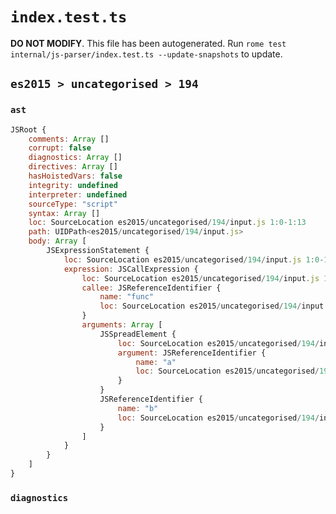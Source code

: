 # `index.test.ts`

**DO NOT MODIFY**. This file has been autogenerated. Run `rome test internal/js-parser/index.test.ts --update-snapshots` to update.

## `es2015 > uncategorised > 194`

### `ast`

```javascript
JSRoot {
	comments: Array []
	corrupt: false
	diagnostics: Array []
	directives: Array []
	hasHoistedVars: false
	integrity: undefined
	interpreter: undefined
	sourceType: "script"
	syntax: Array []
	loc: SourceLocation es2015/uncategorised/194/input.js 1:0-1:13
	path: UIDPath<es2015/uncategorised/194/input.js>
	body: Array [
		JSExpressionStatement {
			loc: SourceLocation es2015/uncategorised/194/input.js 1:0-1:13
			expression: JSCallExpression {
				loc: SourceLocation es2015/uncategorised/194/input.js 1:0-1:13
				callee: JSReferenceIdentifier {
					name: "func"
					loc: SourceLocation es2015/uncategorised/194/input.js 1:0-1:4 (func)
				}
				arguments: Array [
					JSSpreadElement {
						loc: SourceLocation es2015/uncategorised/194/input.js 1:5-1:9
						argument: JSReferenceIdentifier {
							name: "a"
							loc: SourceLocation es2015/uncategorised/194/input.js 1:8-1:9 (a)
						}
					}
					JSReferenceIdentifier {
						name: "b"
						loc: SourceLocation es2015/uncategorised/194/input.js 1:11-1:12 (b)
					}
				]
			}
		}
	]
}
```

### `diagnostics`

```

```

